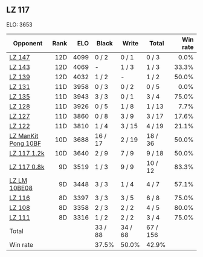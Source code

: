 ## LZ 117 ##

ELO: 3653

Opponent | Rank | ELO | Black | Write | Total | Win rate
---------|-----:|----:|-------|-------|-------|-------:
[LZ 147](LZ%20147.md) | 12D | 4099 | 0 / 2 | 0 / 1 | 0 / 3 | 0.0%
[LZ 143](LZ%20143.md) | 12D | 4069 | - | 1 / 3 | 1 / 3 | 33.3%
[LZ 139](LZ%20139.md) | 12D | 4032 | 1 / 2 | - | 1 / 2 | 50.0%
[LZ 131](LZ%20131.md) | 11D | 3958 | 0 / 3 | 0 / 2 | 0 / 5 | 0.0%
[LZ 135](LZ%20135.md) | 11D | 3943 | 3 / 3 | 0 / 1 | 3 / 4 | 75.0%
[LZ 128](LZ%20128.md) | 11D | 3926 | 0 / 5 | 1 / 8 | 1 / 13 | 7.7%
[LZ 127](LZ%20127.md) | 11D | 3860 | 0 / 8 | 3 / 9 | 3 / 17 | 17.6%
[LZ 122](LZ%20122.md) | 11D | 3810 | 1 / 4 | 3 / 15 | 4 / 19 | 21.1%
[LZ ManKit Pong 10BF](LZ%20ManKit%20Pong%2010BF.md) | 10D | 3688 | 16 / 17 | 2 / 19 | 18 / 36 | 50.0%
[LZ 117 1.2k](LZ%20117%201.2k.md) | 10D | 3640 | 2 / 9 | 7 / 9 | 9 / 18 | 50.0%
[LZ 117 0.8k](LZ%20117%200.8k.md) | 9D | 3519 | 1 / 3 | 9 / 9 | 10 / 12 | 83.3%
[LZ LM 10BE08](LZ%20LM%2010BE08.md) | 9D | 3448 | 3 / 3 | 1 / 4 | 4 / 7 | 57.1%
[LZ 116](LZ%20116.md) | 8D | 3397 | 3 / 3 | 3 / 5 | 6 / 8 | 75.0%
[LZ 108](LZ%20108.md) | 8D | 3358 | 2 / 3 | 2 / 2 | 4 / 5 | 80.0%
[LZ 111](LZ%20111.md) | 8D | 3316 | 1 / 2 | 2 / 2 | 3 / 4 | 75.0%
Total | | | 33 / 88 | 34 / 68 | 67 / 156 | 
Win rate| | | 37.5% | 50.0% | 42.9% | 
